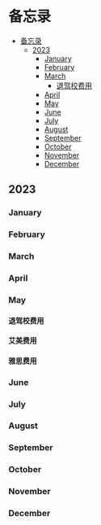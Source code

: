 # 备忘录

<!-- TOC -->
* [备忘录](#备忘录)
  * [2023](#2023)
    * [January](#january)
    * [February](#february)
    * [March](#march)
      * [退驾校费用](#退驾校费用)
    * [April](#april)
    * [May](#may)
    * [June](#june)
    * [July](#july)
    * [August](#august)
    * [September](#september)
    * [October](#october)
    * [November](#november)
    * [December](#december)
<!-- TOC -->

## 2023

### January

### February

### March
### April

### May

#### 退驾校费用
#### 艾美费用
#### 雅思费用
### June

### July

### August

### September

### October

### November

### December

